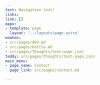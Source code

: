 ```yaml
---
text: Navigation text!
links: 
link: []
oppo:
- template: page
  layout: "../layouts/page.astro"
woohoo:
- src/pages/404.md
- src/pages/bottle.md
- src/pages/Thoughts/test-page.json
teddy: src/pages/Thoughts/test-page.json
main_menu:
- page_name: Contact
  page_link: src/pages/contact.md

---
```

